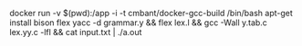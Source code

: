 docker run -v $(pwd):/app -i -t cmbant/docker-gcc-build /bin/bash
apt-get install bison flex
yacc -d grammar.y && flex lex.l && gcc -Wall y.tab.c lex.yy.c -lfl && cat input.txt | ./a.out